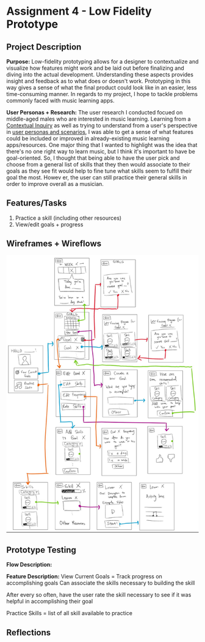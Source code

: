 # Assignment 4 - Low Fidelity Prototype

## Project Description
__Purpose:__ Low-fidelity prototyping allows for a designer to contextualize and visualize how features might work and be laid out before finalizing and diving into the actual development. Understanding these aspects provides insight and feedback as to what does or doesn't work. Prototyping in this way gives a sense of what the final product could look like in an easier, less time-consuming manner. In regards to my project, I hope to tackle problems commonly faced with music learning apps. 

__User Personas + Research:__ The user research I conducted focued on middle-aged males who are interested in music learning. Learning from a [Contextual Inquiry](https://github.com/make-a-mark/dh110/tree/main/Assignment%203) as well as trying to understand from a user's perspective in [user personas and scenarios](https://github.com/make-a-mark/dh110/tree/main/Assignment%204), I was able to get a sense of what features could be included or improved in already-existing music learning apps/resources. One major thing that I wanted to highlight was the idea that there's no one right way to learn music, but I think it's important to have be goal-oriented. So, I thought that being able to have the user pick and choose from a general list of skills that they then would associate to their goals as they see fit would help to fine tune what skills seem to fulfill their goal the most. Howev er, the user can still practice their general skills in order to improve overall as a musician.

## Features/Tasks
1. Practice a skill (including other resources)
2. View/edit goals + progress

## Wireframes + Wireflows
![Wireframes + Wireflows](https://github.com/make-a-mark/dh110/blob/main/Assignment%205/Wireframes%20%2B%20Wireflow.JPG)

## Prototype Testing

__Flow Description:__ 

__Feature Description:__ View Current Goals = Track progress on accomplishing goals
Can associate the skills necessary to building the skill

After every so often, have the user rate the skill necessary to see if it was helpful in accomplishing their goal

Practice Skills = list of all skill available to practice


## Reflections
